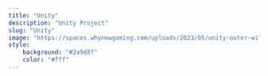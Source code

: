 ```yaml
---
title: "Unity"
description: "Unity Project"
slug: "Unity"
image: "https://spaces.whynowgaming.com/uploads/2023/05/unity-outer-wilds-1280x640.png"
style:
    background: "#2a9d8f"
    color: "#fff"
---
```

